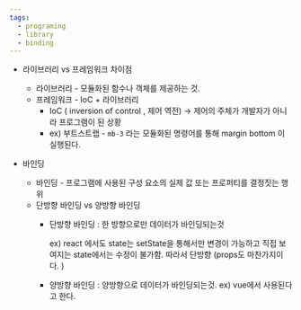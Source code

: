 ```yaml
---
tags:
  - programing
  - library
  - binding
---
```


-  라이브러리 vs 프레임워크 차이점
    
    -   라이브러리 - 모듈화된 함수나 객체를 제공하는 것.
    -   프레임워크 - IoC + 라이브러리
        -   IoC ( inversion of control , 제어 역전) → 제어의 주체가 개발자가 아니라 프로그램이 된 상황
        -   ex) 부트스트랩 - `mb-3` 라는 모듈화된 명령어를 통해 margin bottom 이 실행된다.

-   바인딩

    -   바인딩 - 프로그램에 사용된 구성 요소의 실제 값 또는 프로퍼티를 결정짓는 행위
    -   단방향 바인딩 vs 양방향 바인딩
        -   단방향 바인딩 : 한 방향으로만 데이터가 바인딩되는것
            
            ex) react 에서도 state는 setState을 통해서만 변경이 가능하고 직접 보여지는 state에서는 수정이 불가함. 따라서 단방향 (props도 마찬가지이다. )
            
        -   양방향 바인딩 : 양방향으로 데이터가 바인딩되는것.
	        ex) vue에서 사용된다고 한다.